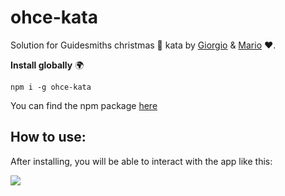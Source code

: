 # ohce-kata
Solution for Guidesmiths christmas 🎄 kata by [Giorgio](https://github.com/Girgetto) &amp; [Mario](https://github.com/MarioQuiroga32) ❤️.

**Install globally** 🌍
```
npm i -g ohce-kata
```

You can find the npm package [here](https://www.npmjs.com/package/ohce-kata)

## How to use:

After installing, you will be able to interact with the app like this:

![](https://media.giphy.com/media/RLKlVIk33cCF2IUoFI/giphy.gif)
